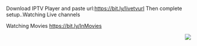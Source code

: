 Download IPTV Player and paste url:https://bit.ly/livetvurl
Then complete setup..Watching Live channels

Watching Movies https://bit.ly/InMovies





<img align="right" src="https://github-readme-stats.vercel.app/api?username=mkchary&&show_icons=true&theme=github" />

<!--
**mkchary** is a ✨ _special_ ✨ repository because its `README.md` (this file) appears on your GitHub profile.

Here are some ideas to get you started:

- 🔭 I’m currently working on ...
- 🌱 I’m currently learning ...
- 👯 I’m looking to collaborate on ...
- 🤔 I’m looking for help with ...
- 💬 Ask me about ...
- 📫 How to reach me: ...
- 😄 Pronouns: ...
- ⚡ Fun fact: ...
-->
